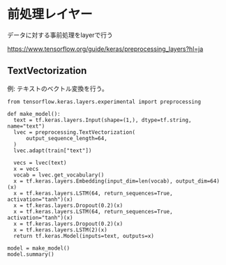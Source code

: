 # 前処理レイヤー

データに対する事前処理をlayerで行う

https://www.tensorflow.org/guide/keras/preprocessing_layers?hl=ja

## TextVectorization

例: テキストのベクトル変換を行う。

```
from tensorflow.keras.layers.experimental import preprocessing

def make_model():
  text = tf.keras.layers.Input(shape=(1,), dtype=tf.string, name="text")
  lvec = preprocessing.TextVectorization(
      output_sequence_length=64,
  )
  lvec.adapt(train["text"])

  vecs = lvec(text)
  x = vecs
  vocab = lvec.get_vocabulary()
  x = tf.keras.layers.Embedding(input_dim=len(vocab), output_dim=64)(x)
  x = tf.keras.layers.LSTM(64, return_sequences=True, activation="tanh")(x)
  x = tf.keras.layers.Dropout(0.2)(x)
  x = tf.keras.layers.LSTM(64, return_sequences=True, activation="tanh")(x)
  x = tf.keras.layers.Dropout(0.2)(x)
  x = tf.keras.layers.LSTM(2)(x)
  return tf.keras.Model(inputs=text, outputs=x)

model = make_model()
model.summary()
```
